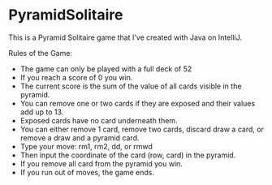 # PyramidSolitaire
This is a Pyramid Solitaire game that I've created with Java on IntelliJ. 

Rules of the Game:

- The game can only be played with a full deck of 52
- If you reach a score of 0 you win.
- The current score is the sum of the value of all cards visible in the pyramid.
- You can remove one or two cards if they are exposed and their values add up to 13. 
- Exposed cards have no card underneath them. 
- You can either remove 1 card, remove two cards, discard draw a card, or remove a draw and a pyramid card.
- Type your move: rm1, rm2, dd, or rmwd 
- Then input the coordinate of the card (row, card) in the pyramid.
- If you remove all card from the pyramid you win.
- If you run out of moves, the game ends.
